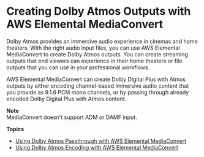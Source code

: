 # Creating Dolby Atmos Outputs with AWS Elemental MediaConvert<a name="dolby-atmos"></a>

Dolby Atmos provides an immersive audio experience in cinemas and home theaters\. With the right audio input files, you can use AWS Elemental MediaConvert to create Dolby Atmos outputs\. You can create streaming outputs that end viewers can experience in their home theaters or file outputs that you can use in your professional workflows\.

AWS Elemental MediaConvert can create Dolby Digital Plus with Atmos outputs by either encoding channel\-based immersive audio content that you provide as 9\.1\.6 PCM mono channels, or by passing through already encoded Dolby Digital Plus with Atmos content\.

**Note**  
MediaConvert doesn't support ADM or DAMF input\.

**Topics**
+ [Using Dolby Atmos Passthrough with AWS Elemental MediaConvert](using-dolby-atmos-passthrough.md)
+ [Using Dolby Atmos Encoding with AWS Elemental MediaConvert](using-dolby-atmos-encoding.md)
